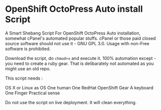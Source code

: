 # OpenShift OctoPress Auto install Script

A Smart Shebang Script For OpenShift OctoPress Auto installation, somewhat cPanel's automated popular stuffs. cPanel or 
those paid closed source software should not use it - GNU GPL 3.0. Usage with non-Free software 
is prohibited. 

Download the script, do `chmod+x` and execute it. 100% automation except - you need to create a ruby gear. 
That is delibarately not automated as you might use an old repo.

This script needs :

OS X or Linux as OS
One human
One RedHat OpenShift Gear
A keyboard
One Finger
Practical sense

Do not use the script on live deployment. It will clean everything. 

